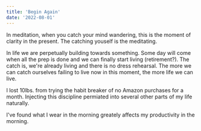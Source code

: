 ```yaml
---
title: 'Begin Again'
date: '2022-08-01'
---
```


In meditation, when you catch your mind wandering, this is the moment of clarity
in the present. The catching youself is the meditating.

In life we are perpetually building towards something. Some day will come when
all the prep is done and we can finally start living (retirement?). The catch
is, we're already living and there is no dress rehearsal. The more we can catch
ourselves failing to live now in this moment, the more life we can live.

I lost 10lbs. from trying the habit breaker of no Amazon purchases for a month.
Injecting this discipline permiated into several other parts of my life
naturally.

I've found what I wear in the morning greately affects my productivity in the
morning.

